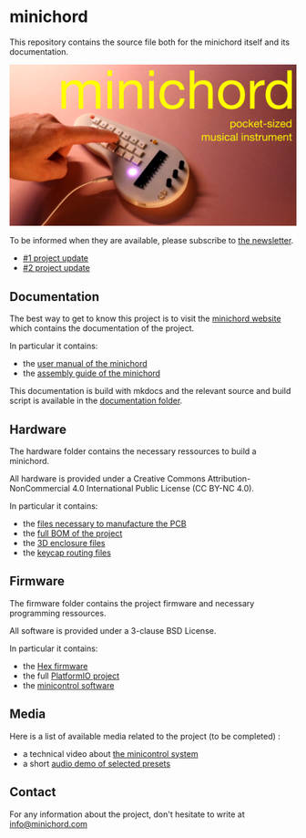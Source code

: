 # minichord 

This repository contains the source file both for the minichord itself and its documentation. 


[![Watch the video](https://github.com/BenjaminPoilve/minichord/blob/main/documentation/site/ressources/thumbnail.png)](https://www.youtube.com/watch?v=66Gu4NNnHgA)

To be informed when they are available, please subscribe to [the newsletter](https://buttondown.com/BenjaminPoilve).

* [#1 project update](https://buttondown.com/BenjaminPoilve/archive/minichord-update-1/) 
* [#2 project update](https://buttondown.com/BenjaminPoilve/archive/minichord-update-2/) 


## Documentation 

The best way to get to know this project is to visit the [minichord website](https://minichord.com/) which contains the documentation of the project. 

In particular it contains:

- the [user manual of the minichord](https://minichord.com/user_manual/)
- the [assembly guide of the minichord](https://minichord.com/assembly/)

This documentation is build with mkdocs and the relevant source and build script is available in the [documentation folder](https://github.com/BenjaminPoilve/MiniChord/tree/main/documentation).

## Hardware 

The hardware folder contains the necessary ressources to build a minichord. 

All hardware is provided under a Creative Commons Attribution-NonCommercial 4.0 International Public
License (CC BY-NC 4.0). 

In particular it contains: 

- the [files necessary to manufacture the PCB](https://github.com/BenjaminPoilve/MiniChord/tree/main/hardware/PCB)
- the [full BOM of the project](https://github.com/BenjaminPoilve/MiniChord/tree/main/hardware/BOM)
- the [3D enclosure files](https://github.com/BenjaminPoilve/MiniChord/tree/main/hardware/3D/rendering)
- the [keycap routing files](https://github.com/BenjaminPoilve/MiniChord/tree/main/hardware/graphics)

## Firmware 

The firmware folder contains the project firmware and necessary programming ressources.

All software is provided under a 3-clause BSD License.

In particular it contains: 
- the [Hex firmware](https://github.com/BenjaminPoilve/MiniChord/blob/main/firmware/firmware.hex)
- the full [PlatformIO project](https://github.com/BenjaminPoilve/MiniChord/tree/main/firmware)
- the [minicontrol software](https://github.com/BenjaminPoilve/MiniChord/tree/main/firmware/minicontrol)

## Media 

Here is a list of available media related to the project (to be completed) :

- a technical video about [the minicontrol system](https://www.youtube.com/watch?v=h-6qkhU_WoA&t=933s)
- a short [audio demo of selected presets](https://minichord.com/ressources/audio_demo.mp3)

## Contact 

For any information about the project, don't hesitate to write at info@minichord.com
